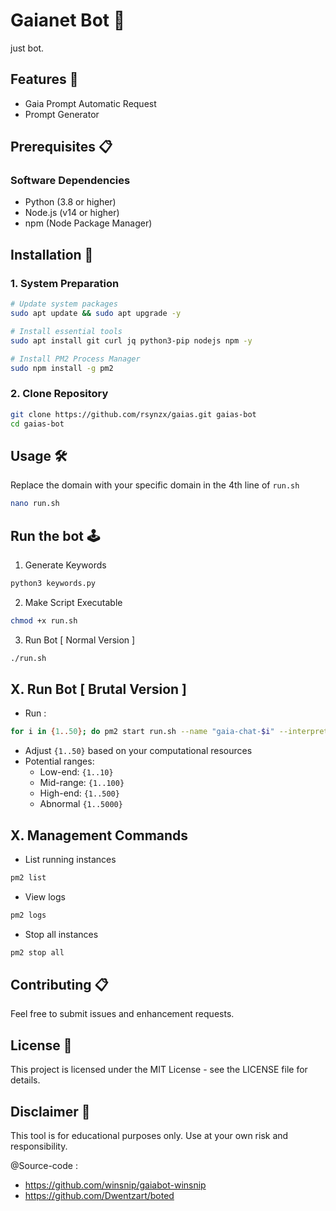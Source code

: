 # **Gaianet Bot 🤖**  
just bot.

## Features 🌟
- Gaia Prompt Automatic Request
- Prompt Generator

## Prerequisites 📋
  
### Software Dependencies  
- Python (3.8 or higher)  
- Node.js (v14 or higher)  
- npm (Node Package Manager)  

## Installation 🚀

### 1. System Preparation  
```bash  
# Update system packages  
sudo apt update && sudo apt upgrade -y  

# Install essential tools  
sudo apt install git curl jq python3-pip nodejs npm -y  

# Install PM2 Process Manager  
sudo npm install -g pm2 
```

### 2. Clone Repository 

```bash  
git clone https://github.com/rsynzx/gaias.git gaias-bot
cd gaias-bot
````


## Usage 🛠️
Replace the domain with your specific domain in the 4th line of `run.sh`  
```bash
nano run.sh
```

## Run the bot 🕹️
1. Generate Keywords
```bash
python3 keywords.py
```
2. Make Script Executable
```bash
chmod +x run.sh
```
3. Run Bot [ Normal Version ]
```bash
./run.sh
```
## X. Run Bot [ Brutal Version ]
- Run :
```bash
for i in {1..50}; do pm2 start run.sh --name "gaia-chat-$i" --interpreter bash; done
```  
- Adjust `{1..50}` based on your computational resources  
- Potential ranges:  
  - Low-end: `{1..10}`  
  - Mid-range: `{1..100}`  
  - High-end: `{1..500}` 
  - Abnormal `{1..5000}` 

## X. Management Commands  
- List running instances
```bash  
pm2 list  
```
- View logs  
```bash 
pm2 logs
```
- Stop all instances  
```bash 
pm2 stop all  
```

## Contributing 📋
Feel free to submit issues and enhancement requests.

## License 📜 
This project is licensed under the MIT License - see the LICENSE file for details.

## Disclaimer 🚨 
This tool is for educational purposes only. Use at your own risk and responsibility.

@Source-code :
- https://github.com/winsnip/gaiabot-winsnip
- https://github.com/Dwentzart/boted
